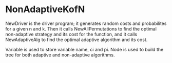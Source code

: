 # NonAdaptiveKofN

NewDriver is the driver program; it generates random costs and probabilites for a given n and k.
Then it calls NewAllPermutations to find the optimal non-adaptive strategy and its cost for the function, and it calls NewAdaptiveAlg to find the optimal adaptive algorithm and its cost.

Variable is used to store variable name, ci and pi.
Node is used to build the tree for both adaptive and non-adaptive algorithms.
